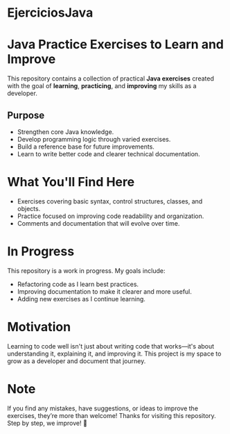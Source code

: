 # EjerciciosJava
# Java Practice Exercises to Learn and Improve

This repository contains a collection of practical **Java exercises** created with the goal of **learning**, **practicing**, and **improving** my skills as a developer.
## Purpose
- Strengthen core Java knowledge.
- Develop programming logic through varied exercises.
- Build a reference base for future improvements.
- Learn to write better code and clearer technical documentation.

# What You'll Find Here
- Exercises covering basic syntax, control structures, classes, and objects.
- Practice focused on improving code readability and organization.
- Comments and documentation that will evolve over time.

# In Progress
This repository is a work in progress. My goals include:
- Refactoring code as I learn best practices.
- Improving documentation to make it clearer and more useful.
- Adding new exercises as I continue learning.

# Motivation
Learning to code well isn't just about writing code that works—it's about understanding it, explaining it, and improving it. This project is my space to grow as a developer and document that journey.

# Note
If you find any mistakes, have suggestions, or ideas to improve the exercises, they’re more than welcome!
Thanks for visiting this repository. Step by step, we improve! 💪
